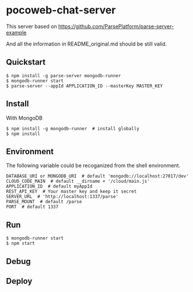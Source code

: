 # pocoweb-chat-server

This server based on https://github.com/ParsePlatform/parse-server-example

And all the information in README_original.md should be still valid. 


## Quickstart

```
$ npm install -g parse-server mongodb-runner
$ mongodb-runner start
$ parse-server --appId APPLICATION_ID --masterKey MASTER_KEY
```

## Install

With MongoDB

```
$ npm install -g mongodb-runner  # install globally
$ npm install
```

## Environment

The following variable could be recoganized from the shell environment.

```
DATABASE_URI or MONGODB_URI  # default 'mongodb://localhost:27017/dev'
CLOUD_CODE_MAIN  # default __dirname + '/cloud/main.js'
APPLICATION_ID  # default myAppId
REST_API_KEY  # Your master key and keep it secret
SERVER_URL  # 'http://localhost:1337/parse'
PARSE_MOUNT  # default /parse
PORT  # default 1337
```

## Run

```
$ mongodb-runner start
$ npm start
```

## Debug

## Deploy
